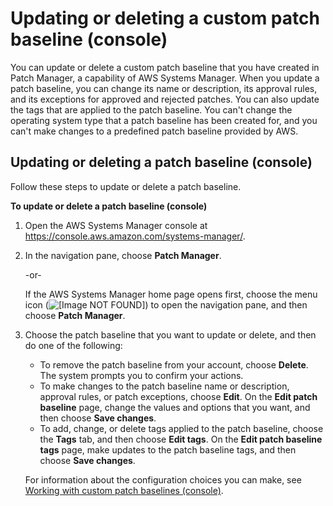 # Updating or deleting a custom patch baseline \(console\)<a name="patch-baseline-update-or-delete"></a>

You can update or delete a custom patch baseline that you have created in Patch Manager, a capability of AWS Systems Manager\. When you update a patch baseline, you can change its name or description, its approval rules, and its exceptions for approved and rejected patches\. You can also update the tags that are applied to the patch baseline\. You can't change the operating system type that a patch baseline has been created for, and you can't make changes to a predefined patch baseline provided by AWS\.

## Updating or deleting a patch baseline \(console\)<a name="sysman-maintenance-update-mw"></a>

Follow these steps to update or delete a patch baseline\.

**To update or delete a patch baseline \(console\)**

1. Open the AWS Systems Manager console at [https://console\.aws\.amazon\.com/systems\-manager/](https://console.aws.amazon.com/systems-manager/)\.

1. In the navigation pane, choose **Patch Manager**\.

   \-or\-

   If the AWS Systems Manager home page opens first, choose the menu icon \(![\[Image NOT FOUND\]](http://docs.aws.amazon.com/systems-manager/latest/userguide/images/menu-icon-small.png)\) to open the navigation pane, and then choose **Patch Manager**\.

1. Choose the patch baseline that you want to update or delete, and then do one of the following:
   + To remove the patch baseline from your account, choose **Delete**\. The system prompts you to confirm your actions\. 
   + To make changes to the patch baseline name or description, approval rules, or patch exceptions, choose **Edit**\. On the **Edit patch baseline** page, change the values and options that you want, and then choose **Save changes**\. 
   + To add, change, or delete tags applied to the patch baseline, choose the **Tags** tab, and then choose **Edit tags**\. On the **Edit patch baseline tags** page, make updates to the patch baseline tags, and then choose **Save changes**\. 

   For information about the configuration choices you can make, see [Working with custom patch baselines \(console\)](sysman-patch-baseline-console.md)\.